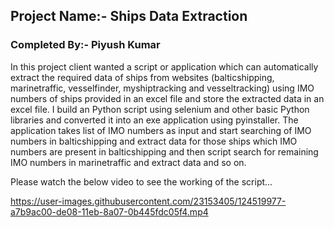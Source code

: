 ## Project Name:- Ships Data Extraction

### Completed By:- Piyush Kumar   
   
In this project client wanted a script or application which can automatically extract the required data of ships from websites (balticshipping, marinetraffic, vesselfinder, myshiptracking and vesseltracking) using IMO numbers of ships provided in an excel file and store the extracted data in an excel file. I build an Python script using selenium and other basic Python libraries and converted it into an exe application using pyinstaller. The application takes list of IMO numbers as input and start searching of IMO numbers in balticshipping and extract data for those ships which IMO numbers are present in balticshipping and then script search for remaining IMO numbers in marinetraffic and extract data and so on.   
   
Please watch the below video to see the working of the script...

https://user-images.githubusercontent.com/23153405/124519977-a7b9ac00-de08-11eb-8a07-0b445fdc05f4.mp4

